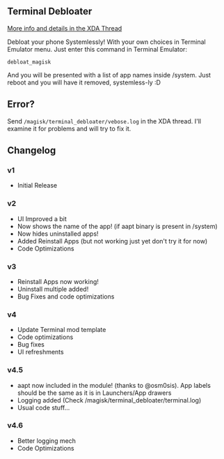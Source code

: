 ## Terminal Debloater
[More info and details in the XDA Thread](https://forum.xda-developers.com/apps/magisk/module-terminal-debloater-debloat-t3584163)

 Debloat your phone Systemlessly!
 With your own choices in Terminal Emulator menu.
 Just enter this command in Terminal Emulator:

	debloat_magisk
	
 And you will be presented with a list of app names inside /system.
 Just reboot and you will have it removed, systemless-ly :D
 
## Error?
 Send `/magisk/terminal_debloater/vebose.log` in the XDA thread. I'll examine it for problems and will try to fix it.

## Changelog

### v1
* Initial Release
### v2
* UI Improved a bit
* Now shows the name of the app! (if aapt binary is present in /system)
* Now hides uninstalled apps!
* Added Reinstall Apps (but not working just yet don't try it for now)
* Code Optimizations
### v3
* Reinstall Apps now working!
* Uninstall multiple added!
* Bug Fixes and code optimizations
### v4
* Update Terminal mod template
* Code optimizations
* Bug fixes
* UI refreshments
### v4.5
* aapt now included in the module! (thanks to @osm0sis). App labels should be the same as it is in Launchers/App drawers 
* Logging added (Check /magisk/terminal_debloater/terminal.log)
* Usual code stuff... 
### v4.6
* Better logging mech
* Code Optimizations

